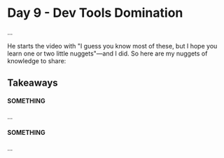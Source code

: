 # Day 9 - Dev Tools Domination
...

He starts the video with "I guess you know most of these, but I hope you learn one or two little nuggets"—and I did. So here are my nuggets of knowledge to share:

## Takeaways

#### SOMETHING
...

#### SOMETHING
...
